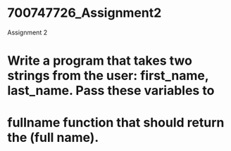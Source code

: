 # 700747726_Assignment2
Assignment 2

# Write a program that takes two strings from the user: first_name, last_name. Pass these variables to
# fullname function that should return the (full name).
